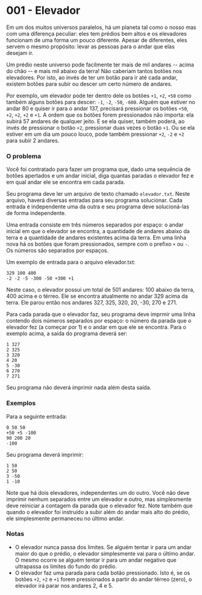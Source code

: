 # 001 - Elevador

Em um dos muitos universos paralelos, há um planeta tal como o nosso mas com uma diferença peculiar: eles tem prédios bem altos e os elevadores funcionam de uma forma um pouco diferente.
Apesar de diferentes, eles servem o mesmo propósito: levar as pessoas para o andar que elas desejam ir.

Um prédio neste universo pode facilmente ter mais de mil andares -- acima do chão -- e mais mil abaixo da terra! Não caberiam tantos botões nos elevadores. Por isto, ao invés de ter um botão para ir até cada andar, existem botões para subir ou descer um certo número de andares.

Por exemplo, um elevador pode ter dentro dele os botões `+1`, `+2`, `+50` como também alguns botões para descer: `-1`, `-2`, `-50`, `-600`.
Alguém que estiver no andar 80 e quiser ir para o andar 137, precisará pressionar os botões `+50`, `+2`, `+2`, `+2` e `+1`. A ordem que os botões forem pressionados não importa: ela subirá 57 andares de qualquer jeito. E se ela quiser, também poderá, ao invés de pressionar o botão `+2`, pressionar duas vezes o botão `+1`. Ou se ela estiver em um dia um pouco louco, pode também pressionar `+2`, `-2` e `+2` para subir 2 andares.

### O problema

Você foi contratado para fazer um programa que, dado uma sequência de botões apertados e um andar inicial, diga quantas paradas o elevador fez e em qual andar ele se encontra em cada parada.

Seu programa deve ler um arquivo de texto chamado `elevador.txt`. Neste arquivo, haverá diversas entradas para seu programa solucionar. Cada entrada é independente uma da outra e seu programa deve solucioná-las de forma independente.

Uma entrada consiste em três números separados por espaço: o andar inicial em que o elevador se encontra, a quantidade de andares abaixo da terra e a quantidade de andares existentes acima da terra.
Em uma linha nova há os botões que foram pressionados, sempre com o prefixo `+` ou `-`. Os números são separados por espaços.

Um exemplo de entrada para o arquivo elevador.txt:

```
329 100 400
-2 -2 -5 -300 -50 +300 +1
```

Neste caso, o elevador possui um total de 501 andares: 100 abaixo da terra, 400 acima e o térreo. Ele se encontra atualmente no andar 329 acima da terra.
Ele parou então nos andares 327, 325, 320, 20, -30, 270 e 271.

Para cada parada que o elevador faz, seu programa deve imprmir uma linha contendo dois números separados por espaço: o número da parada que o elevador fez (a começar por 1) e o andar em que ele se encontra. Para o exemplo acima, a saída do programa deverá ser:

```
1 327
2 325
3 320
4 20
5 -30
6 270
7 271
```

Seu programa não deverá imprimir nada além desta saída.

### Exemplos

Para a seguinte entrada:

```
0 50 50
+50 +5 -100
90 200 20
-100
```

Seu programa deverá imprimir:

```
1 50
2 50
3 -50
1 -10
```

Note que há dois elevadores, independentes um do outro. Você não deve imprimir nenhum separados entre um elevador e outro, mas simplesmente deve reiniciar a contagem da parada que o elevador fez. Note também que quando o elevador foi instruído a subir além do andar mais alto do prédio, ele simplesmente permaneceu no último andar.

### Notas

- O elevador nunca passa dos limites. Se alguém tentar ir para um andar maior do que o prédio, o elevador simplesmente vai para o último andar. O mesmo ocorre se alguém tentar ir para um andar negativo que ultrapassa os limites do fundo do prédio.
- O elevador faz uma parada para cada botão pressionado. Isto é, se os botões `+2`, `+2` e `+1` forem pressionados a partir do andar térreo (zero), o elevador irá parar nos andares 2, 4 e 5.